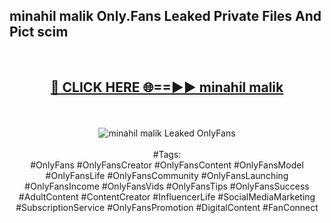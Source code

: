 <h2>minahil malik Only.Fans Leaked Private Files And Pict scim</h2>
<br>
<div align="center">
<h2><a href="https://mediafiles.top/minahil_malik" rel="nofollow">🔴 CLICK HERE 🌐==►► minahil malik</a></h2>
<br>
<br>
<a href="https://mediafiles.top/minahil_malik" rel="nofollow" data-target="animated-image.originalLink"><img src="https://i.ibb.co.com/WyWwxjT/player-gif2.gif" alt="minahil malik Leaked OnlyFans" style="max-width: 100%; display: inline-block;" data-target="animated-image.originalImage"></a>
<br><br>
#Tags:
<br>
#OnlyFans #OnlyFansCreator #OnlyFansContent #OnlyFansModel #OnlyFansLife #OnlyFansCommunity #OnlyFansLaunching #OnlyFansIncome #OnlyFansVids #OnlyFansTips #OnlyFansSuccess #AdultContent #ContentCreator #InfluencerLife #SocialMediaMarketing #SubscriptionService #OnlyFansPromotion #DigitalContent #FanConnect
</div>
<br>